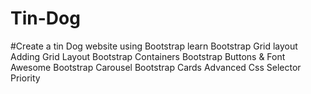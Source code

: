 # Tin-Dog
#Create a tin Dog website
using 
Bootstrap
learn Bootstrap Grid layout
Adding Grid Layout
Bootstrap Containers
Bootstrap Buttons & Font Awesome
Bootstrap Carousel
Bootstrap Cards
Advanced Css Selector Priority

